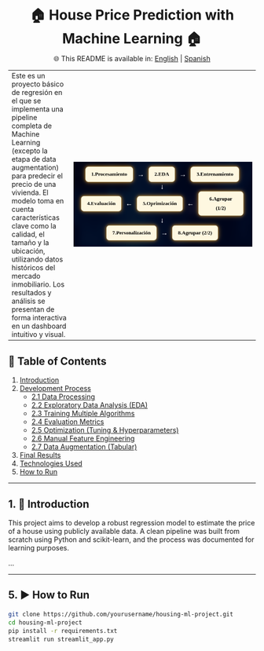 <h1 align="center"  style="margin-bottom: -10px;">🏠 House Price Prediction with Machine Learning 🏠</h1>
<div align="center">

🌐 This README is available in: [English](README.md) | [Spanish](README.es.md)

</div>

<table>
  <tr>
    <td style="width: 25%; vertical-align: top;">
      Este es un proyecto básico de regresión en el que se implementa una pipeline completa de Machine Learning (excepto la etapa de data augmentation) para predecir el precio de una vivienda. El modelo toma en cuenta características clave como la calidad, el tamaño y la ubicación, utilizando datos históricos del mercado inmobiliario. Los resultados y análisis se presentan de forma interactiva en un dashboard intuitivo y visual.
    </td>
    <td style="width: 100%;">
      <img src="https://github.com/KevinAlberto01/3.MachineLearning/blob/main/1.FundamentalsML/2.HousePricePrediction/1.Basic/Steps/Img/spanish.png" alt="Dashboard Preview" width="100%"/>
    </td>
  </tr>
</table>

## 📑 Table of Contents

1. [Introduction](#1-introduction)
2. [Development Process](#2-development-process)
   - [2.1 Data Processing](#21-data-processing)
   - [2.2 Exploratory Data Analysis (EDA)](#22-exploratory-data-analysis-eda)
   - [2.3 Training Multiple Algorithms](#23-training-multiple-algorithms)
   - [2.4 Evaluation Metrics](#24-evaluation-metrics)
   - [2.5 Optimization (Tuning & Hyperparameters)](#25-optimization-tuning--hyperparameters)
   - [2.6 Manual Feature Engineering](#26-manual-feature-engineering)
   - [2.7 Data Augmentation (Tabular)](#27-data-augmentation-tabular)
3. [Final Results](#3-final-results)
4. [Technologies Used](#4-technologies-used)
5. [How to Run](#5-how-to-run)

---

## 1. 📌 Introduction

This project aims to develop a robust regression model to estimate the price of a house using publicly available data. A clean pipeline was built from scratch using Python and scikit-learn, and the process was documented for learning purposes.

...

---

## 5. ▶️ How to Run

```bash
git clone https://github.com/yourusername/housing-ml-project.git
cd housing-ml-project
pip install -r requirements.txt
streamlit run streamlit_app.py
